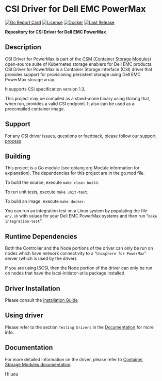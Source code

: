 # CSI Driver for Dell EMC PowerMax
[![Go Report Card](https://goreportcard.com/badge/github.com/dell/csi-powermax?style=flat-square)](https://goreportcard.com/report/github.com/dell/csi-powermax)
[![License](https://img.shields.io/github/license/dell/csi-powermax?style=flat-square&color=blue&label=License)](https://github.com/dell/csi-powermax/blob/master/LICENSE)
[![Docker](https://img.shields.io/docker/pulls/dellemc/csi-powermax.svg?logo=docker&style=flat-square&label=Pulls)](https://hub.docker.com/r/dellemc/csi-powermax)
[![Last Release](https://img.shields.io/github/v/release/dell/csi-powermax?label=Latest&style=flat-square&logo=go)](https://github.com/dell/csi-powermax/releases)

**Repository for CSI Driver for Dell EMC PowerMax**

## Description
CSI Driver for PowerMax is part of the [CSM (Container Storage Modules)](https://github.com/dell/csm) open-source suite of Kubernetes storage enablers for Dell EMC products. CSI Driver for PowerMax is a Container Storage Interface (CSI) driver that provides support for provisioning persistent storage using Dell EMC PowerMax storage array. 

It supports CSI specification version 1.3.

This project may be compiled as a stand-alone binary using Golang that, when run, provides a valid CSI endpoint. It also can be used as a precompiled container image.

## Support
For any CSI driver issues, questions or feedback, please follow our [support process](https://github.com/dell/csm/blob/main/docs/SUPPORT.md)

## Building
This project is a Go module (see golang.org Module information for explanation). 
The dependencies for this project are in the go.mod file.

To build the source, execute `make clean build`.

To run unit tests, execute `make unit-test`.

To build an image, execute `make docker`.

You can run an integration test on a Linux system by populating the file `env.sh` with values for your Dell EMC PowerMax systems and then run "`make integration-test`".

## Runtime Dependencies
Both the Controller and the Node portions of the driver can only be run on nodes which have network connectivity to a “`Unisphere for PowerMax`” server (which is used by the driver). 

If you are using ISCSI, then the Node portion of the driver can only be run on nodes that have the iscsi-initiator-utils package installed.

## Driver Installation
Please consult the [Installation Guide](https://dell.github.io/csm-docs/docs/csidriver/installation)

## Using driver
Please refer to the section `Testing Drivers` in the [Documentation](https://dell.github.io/csm-docs/docs/csidriver/installation/test/) for more info.

## Documentation
For more detailed information on the driver, please refer to [Container Storage Modules documentation](https://dell.github.io/csm-docs/).

Hi
uou
